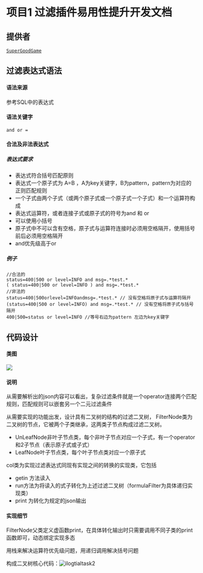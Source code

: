 # 项目1 过滤插件易用性提升开发文档

## 提供者

[`SuperGoodGame`](https://github.com/SuperGoodGame)

## 过滤表达式语法

#### 语法来源 

  参考SQL中的表达式

#### 语法关键字

```
and or =
```

#### 合法及非法表达式

##### 表达式要求

- 表达式符合括号匹配原则
- 表达式一个原子式为 A=B ，A为key关键字，B为pattern，pattern为对应的正则匹配规则
- 一个子式由两个子式（或两个原子式或一个原子式一个子式）和一个运算符构成
- 表达式运算符，或者连接子式或原子式的符号为and 和 or
- 可以使用小括号
- 原子式中不可以含有空格，原子式与运算符连接时必须用空格隔开，使用括号前后必须用空格隔开
- and优先级高于or

##### 例子

```
//合法的
status=400|500 or level=INFO and msg=.*test.*
( status=400|500 or level=INFO ) and msg=.*test.*
//非法的
status=400|500orlevel=INFOandmsg=.*test.* // 没有空格将原子式与运算符隔开
(status=400|500 or level=INFO) and msg=.*test.* // 没有空格将原子式与括号隔开
400|500=status or level=INFO //等号右边为pattern 左边为key关键字
```

## 代码设计

#### 类图

![](C:\Users\www\Desktop\summar\logtailtask1.jpg)

#### 说明

从需要解析出的json内容可以看出，复杂过滤条件就是一个operator连接两个匹配规则，匹配规则可以嵌套另一个二元过滤条件

从需要实现的功能出发，设计具有二叉树的结构的过滤二叉树， FilterNode类为二叉树的节点，它被两个子类继承，这两类子节点构成过滤二叉树。

* UnLeafNode非叶子节点类，每个非叶子节点对应一个子式，有一个operator和2子节点（表示原子式或子式）
* LeafNode叶子节点类，每个叶子节点类对应一个原子式

col类为实现过滤表达式同现有实现之间的转换的实现类，它包括

* getin 方法读入
* run方法为将读入的式子转化为上述过滤二叉树（formulaFilter为具体递归实现类）
* print 为转化为规定的json输出

#### 实现细节

FilterNode父类定义虚函数print，在具体转化输出时只需要调用不同子类的print函数即可，动态绑定实现多态

用栈来解决运算符优先级问题，用递归调用解决括号问题

构成二叉树核心代码：![ilogtialtask2](C:\Users\www\Desktop\summar\Logtail\ilogtialtask2.jpg)